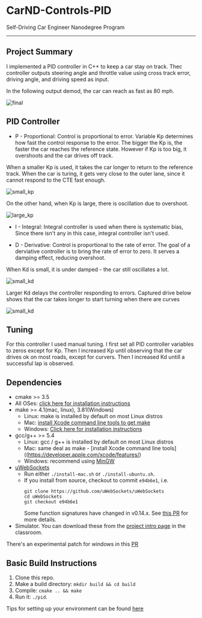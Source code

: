# CarND-Controls-PID
Self-Driving Car Engineer Nanodegree Program

---

## Project Summary
I implemented a PID controller in C++ to keep a car stay on track. Thec controller outputs steering angle and throttle value using cross track error, driving angle, and driving speed as input. 

In the following output demod, the car can reach as fast as 80 mph.

![final](./gif/full_lap.gif) 

## PID Controller
* P - Proportional: Control is proportional to error. Variable Kp determines how fast the control response to the error. The bigger the Kp is, the faster the car reaches the reference state. However if Kp is too big, it overshoots and the car drives off track.

When a smaller Kp is used, it takes the car longer to return to the reference track. When the car is turing, it gets very close to the outer lane, since it cannot respond to the CTE fast enough.

![small_kp](./gif/small_kp_v2.gif) 

On the other hand, when Kp is large, there is oscillation due to overshoot.

![large_kp](./gif/large_kp_v2.gif) 

* I - Integral: Integral controller is used when there is systematic bias, Since there isn't any in this case, integral controller isn't used.

* D - Derivative: Control is proportional to the rate of error. The goal of a derviative controller is to bring the rate of error to zero. It serves a damping effect, reducing overshoot. 

When Kd is small, it is under damped - the car still oscillates a lot.

![small_kd](./gif/small_kd.gif) 

Larger Kd delays the controller responding to errors. Captured drive below shows that the car takes longer to start turning when there are curves

![small_kd](./gif/small_kd.gif) 

## Tuning

For this controller I used manual tuning. I first set all PID controller variables to zeros except for Kp. Then I increased Kp until observing that the car drives ok on most roads, except for curvers. Then I increased Kd untill a successful lap is observed.


## Dependencies

* cmake >= 3.5
 * All OSes: [click here for installation instructions](https://cmake.org/install/)
* make >= 4.1(mac, linux), 3.81(Windows)
  * Linux: make is installed by default on most Linux distros
  * Mac: [install Xcode command line tools to get make](https://developer.apple.com/xcode/features/)
  * Windows: [Click here for installation instructions](http://gnuwin32.sourceforge.net/packages/make.htm)
* gcc/g++ >= 5.4
  * Linux: gcc / g++ is installed by default on most Linux distros
  * Mac: same deal as make - [install Xcode command line tools]((https://developer.apple.com/xcode/features/)
  * Windows: recommend using [MinGW](http://www.mingw.org/)
* [uWebSockets](https://github.com/uWebSockets/uWebSockets)
  * Run either `./install-mac.sh` or `./install-ubuntu.sh`.
  * If you install from source, checkout to commit `e94b6e1`, i.e.
    ```
    git clone https://github.com/uWebSockets/uWebSockets 
    cd uWebSockets
    git checkout e94b6e1
    ```
    Some function signatures have changed in v0.14.x. See [this PR](https://github.com/udacity/CarND-MPC-Project/pull/3) for more details.
* Simulator. You can download these from the [project intro page](https://github.com/udacity/self-driving-car-sim/releases) in the classroom.

There's an experimental patch for windows in this [PR](https://github.com/udacity/CarND-PID-Control-Project/pull/3)

## Basic Build Instructions

1. Clone this repo.
2. Make a build directory: `mkdir build && cd build`
3. Compile: `cmake .. && make`
4. Run it: `./pid`. 

Tips for setting up your environment can be found [here](https://classroom.udacity.com/nanodegrees/nd013/parts/40f38239-66b6-46ec-ae68-03afd8a601c8/modules/0949fca6-b379-42af-a919-ee50aa304e6a/lessons/f758c44c-5e40-4e01-93b5-1a82aa4e044f/concepts/23d376c7-0195-4276-bdf0-e02f1f3c665d)



